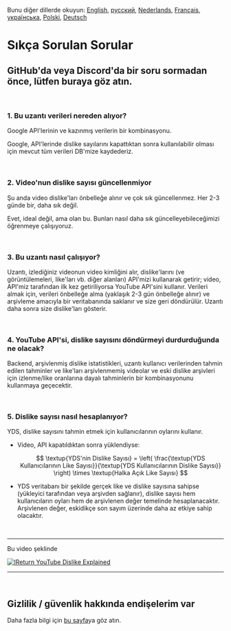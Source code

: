 Bunu diğer dillerde okuyun: [English](FAQ.md), [русский](FAQru.md), [Nederlands](FAQnl.md), [Français](FAQfr.md), [українська](FAQuk.md), [Polski](FAQpl.md), [Deutsch](FAQde.md)

# Sıkça Sorulan Sorular

## GitHub'da veya Discord'da bir soru sormadan önce, lütfen buraya göz atın.

<br>

### **1. Bu uzantı verileri nereden alıyor?**

Google API'lerinin ve kazınmış verilerin bir kombinasyonu.

Google, API'lerinde dislike sayılarını kapattıktan sonra kullanılabilir olması için mevcut tüm verileri DB'mize kaydederiz.

<br>

### **2. Video'nun dislike sayısı güncellenmiyor**

Şu anda video dislike'ları önbelleğe alınır ve çok sık güncellenmez. Her 2-3 günde bir, daha sık değil.

Evet, ideal değil, ama olan bu. Bunları nasıl daha sık güncelleyebileceğimizi öğrenmeye çalışıyoruz.

<br>

### **3. Bu uzantı nasıl çalışıyor?**

Uzantı, izlediğiniz videonun video kimliğini alır, dislike'larını (ve görüntülemeleri, like'ları vb. diğer alanları) API'mizi kullanarak getirir; video, API'miz tarafından ilk kez getiriliyorsa YouTube API'sini kullanır. Verileri almak için, verileri önbelleğe alma (yaklaşık 2-3 gün önbelleğe alınır) ve arşivleme amacıyla bir veritabanında saklanır ve size geri döndürülür. Uzantı daha sonra size dislike'ları gösterir.

<br>

### **4. YouTube API'si, dislike sayısını döndürmeyi durdurduğunda ne olacak?**

Backend, arşivlenmiş dislike istatistikleri, uzantı kullanıcı verilerinden tahmin edilen tahminler ve like'ları arşivlenmemiş videolar ve eski dislike arşivleri için izlenme/like oranlarına dayalı tahminlerin bir kombinasyonunu kullanmaya geçecektir.

<br>

### **5. Dislike sayısı nasıl hesaplanıyor?**

YDS, dislike sayısını tahmin etmek için kullanıcılarının oylarını kullanır.

- Video, API kapatıldıktan sonra yüklendiyse:

  $$ \textup{YDS'nin Dislike Sayısı} = \left( \frac{\textup{YDS Kullanıcılarının Like Sayısı}}{\textup{YDS Kullanıcılarının Dislike Sayısı}} \right) \times \textup{Halka Açık Like Sayısı} $$

- YDS veritabanı bir şekilde gerçek like ve dislike sayısına sahipse (yükleyici tarafından veya arşivden sağlanır), dislike sayısı hem kullanıcıların oyları hem de arşivlenen değer temelinde hesaplanacaktır. Arşivlenen değer, eskidikçe son sayım üzerinde daha az etkiye sahip olacaktır.

<br>

---

Bu video şeklinde

[![IReturn YouTube Dislike Explained](https://yt-embed.herokuapp.com/embed?v=GSmmtv-0yYQ)](https://www.youtube.com/watch?v=GSmmtv-0yYQ)

---

<br>

## Gizlilik / güvenlik hakkında endişelerim var

Daha fazla bilgi için [bu sayfa](SECURITY-FAQtr.md)ya göz atın.

